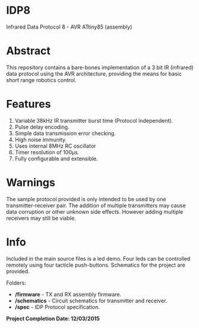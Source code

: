 # IDP8
Infrared Data Protocol 8 - AVR ATtiny85 (assembly)

# Abstract
This repository contains a bare-bones implementation of a 3 bit IR (infrared) data protocol using the AVR architecture, providing the means for basic short range robotics control.

# Features
1. Variable 38kHz IR transmitter burst time (Protocol Independent).
2. Pulse delay encoding.
3. Simple data transmission error checking.
4. High noise immunity.
5. Uses internal 8MHz RC oscillator
6. Timer resolution of 100μs. 
7. Fully configurable and extensible.



# Warnings
The sample protocol provided is only intended to be used by one transmitter-receiver pair. The addition of multiple transmitters may cause data corruption or other unknown side effects. However adding multiple receivers may still be viable.

# Info
Included in the main source files is a led demo. Four leds can be controlled remotely using four tacticle push-buttons.  Schematics for the project are provided.

Folders:
* **/firmware** - TX and RX assembly firmware.
* **/schematics** - Circuit schematics for transmitter and receiver.
* **/spec** - IDP Protocol specification.

**Project Completion Date: 12/03/2015**
